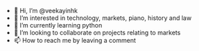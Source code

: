 - 👋 Hi, I’m @veekayinhk
- 👀 I’m interested in technology, markets, piano, history and law
- 🌱 I’m currently learning python
- 💞️ I’m looking to collaborate on projects relating to markets
- 📫 How to reach me by leaving a comment

<!---
veekayinhk/veekayinhk is a ✨ special ✨ repository because its `README.md` (this file) appears on your GitHub profile.
You can click the Preview link to take a look at your changes.
--->
